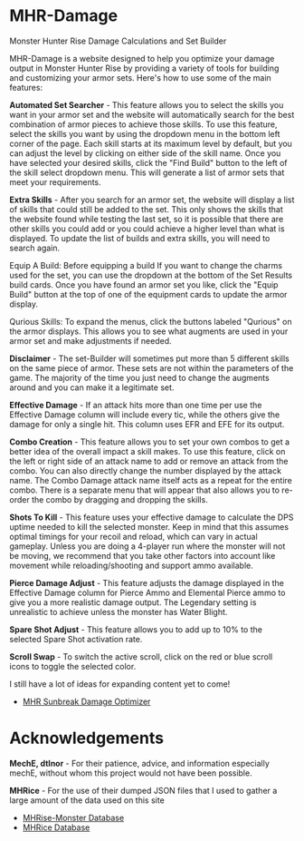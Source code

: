 # MHR-Damage
Monster Hunter Rise Damage Calculations and Set Builder

MHR-Damage is a website designed to help you optimize your damage output in Monster Hunter Rise by providing a variety of tools for building and customizing your armor sets. Here's how to use some of the main features:

**Automated Set Searcher** - This feature allows you to select the skills you want in your armor set and the website will automatically search for the best combination of armor pieces to achieve those skills. To use this feature, select the skills you want by using the dropdown menu in the bottom left corner of the page. Each skill starts at its maximum level by default, but you can adjust the level by clicking on either side of the skill name. Once you have selected your desired skills, click the "Find Build" button to the left of the skill select dropdown menu. This will generate a list of armor sets that meet your requirements.

**Extra Skills** - After you search for an armor set, the website will display a list of skills that could still be added to the set. This only shows the skills that the website found while testing the last set, so it is possible that there are other skills you could add or you could achieve a higher level than what is displayed. To update the list of builds and extra skills, you will need to search again.

Equip A Build: Before equipping a build If you want to change the charms used for the set, you can use the dropdown at the bottom of the Set Results build cards.  Once you have found an armor set you like, click the "Equip Build" button at the top of one of the equipment cards to update the armor display. 

Qurious Skills:  To expand the menus, click the buttons labeled "Qurious" on the armor displays.  This allows you to see what augments are used in your armor set and make adjustments if needed.

**Disclaimer** - The set-Builder will sometimes put more than 5 different skills on the same piece of armor.  These sets are not within the parameters of the game.  The majority of the time you just need to change the augments around and you can make it a legitimate set.

**Effective Damage** - If an attack hits more than one time per use the Effective Damage column will include every tic, while the others give the damage for only a single hit.  This column uses EFR and EFE for its output.

**Combo Creation** - This feature allows you to set your own combos to get a better idea of the overall impact a skill makes. To use this feature, click on the left or right side of an attack name to add or remove an attack from the combo. You can also directly change the number displayed by the attack name. The Combo Damage attack name itself acts as a repeat for the entire combo. There is a separate menu that will appear that also allows you to re-order the combo by dragging and dropping the skills.

**Shots To Kill** - This feature uses your effective damage to calculate the DPS uptime needed to kill the selected monster. Keep in mind that this assumes optimal timings for your recoil and reload, which can vary in actual gameplay. Unless you are doing a 4-player run where the monster will not be moving, we recommend that you take other factors into account like movement while reloading/shooting and support ammo available.

**Pierce Damage Adjust** - This feature adjusts the damage displayed in the Effective Damage column for Pierce Ammo and Elemental Pierce ammo to give you a more realistic damage output. The Legendary setting is unrealistic to achieve unless the monster has Water Blight.

**Spare Shot Adjust** - This feature allows you to add up to 10% to the selected Spare Shot activation rate.

**Scroll Swap** - To switch the active scroll, click on the red or blue scroll icons to toggle the selected color.

I still have a lot of ideas for expanding content yet to come!

+ [MHR Sunbreak Damage Optimizer](https://stonesan101.github.io/MHR-Damage/)

# Acknowledgements
**MechE, dtlnor** - For their patience, advice, and information especially mechE, without whom this project would not have been possible.

**MHRice** - For the use of their dumped JSON files that I used to gather a large amount of the data used on this site

+ [MHRise-Monster Database](https://robomeche.github.io/MHRise-Database/)
+ [MHRice Database](http://mhrise.mhrice.info/)
